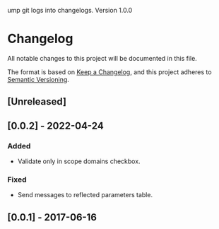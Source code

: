 ump git logs into changelogs.
Version 1.0.0
# Changelog

All notable changes to this project will be documented in this file.

The format is based on [Keep a Changelog](https://keepachangelog.com/en/1.0.0/),
and this project adheres to [Semantic Versioning](https://semver.org/spec/v2.0.0.html).

## [Unreleased]

## [0.0.2] - 2022-04-24

### Added

- Validate only in scope domains checkbox.

### Fixed

- Send messages to reflected parameters table.

## [0.0.1] - 2017-06-16
